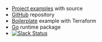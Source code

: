 

- [Project examples](_examples) with source
- [GitHub](https://github.com/apex/apex) repository
- [Boilerplate](https://github.com/apex/boilerplate) example with Terraform
- [Go](https://github.com/apex/go-apex) runtime package
- [![Slack Status](https://apex-dev.azurewebsites.net/badge.svg)](https://apex-dev.azurewebsites.net/)
